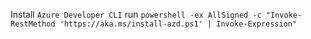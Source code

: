 Install `Azure Developer CLI` run `powershell -ex AllSigned -c "Invoke-RestMethod 'https://aka.ms/install-azd.ps1' | Invoke-Expression"`
